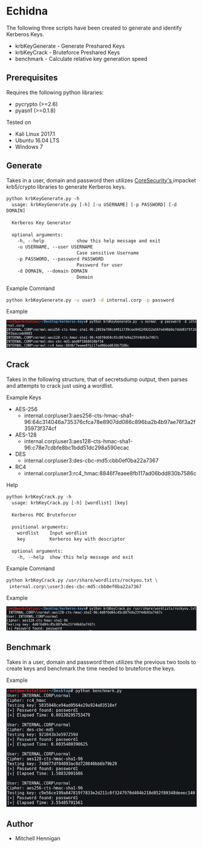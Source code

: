 # Echidna

The following three scripts have been created to generate and identify Kerberos Keys.

* krbKeyGenerate - Generate Preshared Keys
* krbKeyCrack - Bruteforce Preshared Keys
* benchmark - Calculate relative key generation speed

## Prerequisites
Requires the following python libraries:
* pycrypto (>=2.6)
* pyasn1 (>=0.1.8)

Tested on
* Kali Linux 2017.1
* Ubuntu 16.04 LTS
* Windows 7

## Generate
Takes in a user, domain and password then utilizes [CoreSecurity's ](https://github.com/CoreSecurity/impacket/blob/master/impacket/krb5/crypto.py)
impacket krb5/crypto libraries to generate Kerberos keys.

```
python krbKeyGenerate.py -h
  usage: krbKeyGenerate.py [-h] [-u USERNAME] [-p PASSWORD] [-d DOMAIN]

  Kerberos Key Generator

  optional arguments:
    -h, --help            show this help message and exit
    -u USERNAME, --user USERNAME
                          Case sensitive Username
    -p PASSWORD, --password PASSWORD
                          Password for user
    -d DOMAIN, --domain DOMAIN
                          Domain
```

Example Command
```bash
python krbKeyGenerate.py -u user3 -d internal.corp -p password
```

Example

![demo2](images/demo1.png)

## Crack
Takes in the following structure, that of secretsdump output, then parses and attempts to crack just using a wordlist.

Example Keys
* AES-256
  * internal.corp\\user3:aes256-cts-hmac-sha1-96:64c314046a735376cfca78e8907dd086c896ba2b4b97ae76f3a2f35973f374cf
* AES-128
  * internal.corp\\user3:aes128-cts-hmac-sha1-96:c78e7cdbfe8bc1bdd51dc298a590ecac
* DES
  * internal.corp\\user3:des-cbc-md5:cbb0ef0ba22a7367
* RC4
  * internal.corp\\user3:rc4_hmac:8846f7eaee8fb117ad06bdd830b7586c

Help
```
python krbKeyCrack.py -h
  usage: krbKeyCrack.py [-h] [wordlist] [key]

  Kerberos POC Bruteforcer

  positional arguments:
    wordlist    Input wordlist
    key         Kerberos key with descriptor

  optional arguments:
    -h, --help  show this help message and exit
```

Example Command
```bash
python krbKeyCrack.py /usr/share/wordlists/rockyou.txt \
 internal.corp\\user3:des-cbc-md5:cbb0ef0ba22a7367
```

Example

![demo2](images/demo2.png)


## Benchmark
Takes in a user, domain and password then utilizes the previous two tools to create keys and benchmark the time needed to bruteforce the keys.

Example

![demo3](images/demo3.png)

## Author
* Mitchell Hennigan
